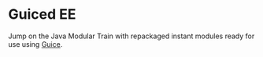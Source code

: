 # Guiced EE

Jump on the Java Modular Train with repackaged instant modules ready for use using [Guice](https://github.com/google/guice).
